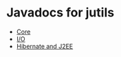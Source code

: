 # Javadocs for jutils

  * [Core](javadocs/jutils/index.html)
  * [I/O](javadocs/jutils-io/index.html)
  * [Hibernate and J2EE](javadocs/jutils-io/index.html)
